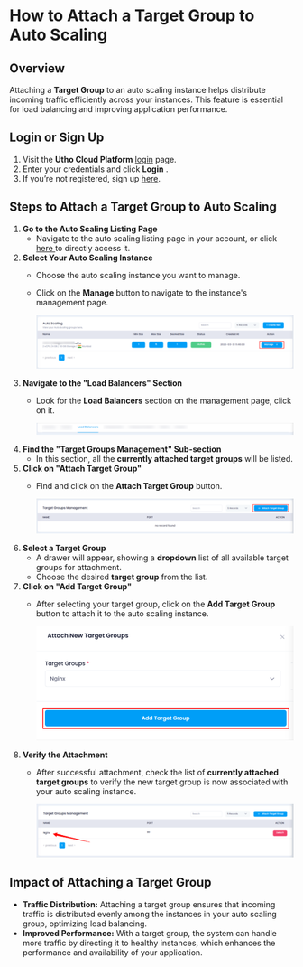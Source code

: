 # **How to Attach a Target Group to Auto Scaling**

## **Overview**

Attaching a **Target Group** to an auto scaling instance helps distribute incoming traffic efficiently across your instances. This feature is essential for load balancing and improving application performance.

## **Login or Sign Up**

1. Visit the **Utho Cloud Platform** [login](https://console.utho.com/login) page.
2. Enter your credentials and click  **Login** .
3. If you’re not registered, sign up [here](https://console.utho.com/signup).

## **Steps to Attach a Target Group to Auto Scaling**

1. **Go to the Auto Scaling Listing Page**
   * Navigate to the auto scaling listing page in your account, or click [here ](https://console.utho.com/auto-scaling "Auto Scaling Listing Page")to directly access it.
2. **Select Your Auto Scaling Instance**
   * Choose the auto scaling instance you want to manage.
   * Click on the **Manage** button to navigate to the instance's management page.

     ![1743749970803](image/index/1743749970803.png)
3. **Navigate to the "Load Balancers" Section**
   * Look for the **Load Balancers** section on the management page, click on it.

     ![1743750034521](image/index/1743750034521.png)
4. **Find the "Target Groups Management" Sub-section**
   * In this section, all the **currently attached target groups** will be listed.
5. **Click on "Attach Target Group"**
   * Find and click on the **Attach Target Group** button.

     ![1743750069666](image/index/1743750069666.png)
6. **Select a Target Group**
   * A drawer will appear, showing a **dropdown** list of all available target groups for attachment.
   * Choose the desired **target group** from the list.
7. **Click on "Add Target Group"**
   * After selecting your target group, click on the **Add Target Group** button to attach it to the auto scaling instance.

     ![1743750110865](image/index/1743750110865.png)
8. **Verify the Attachment**
   * After successful attachment, check the list of **currently attached target groups** to verify the new target group is now associated with your auto scaling instance.

     ![1743750144647](image/index/1743750144647.png)

## **Impact of Attaching a Target Group**

* **Traffic Distribution:** Attaching a target group ensures that incoming traffic is distributed evenly among the instances in your auto scaling group, optimizing load balancing.
* **Improved Performance:** With a target group, the system can handle more traffic by directing it to healthy instances, which enhances the performance and availability of your application.
